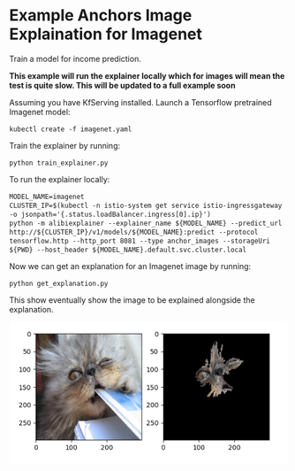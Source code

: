 # Example Anchors Image Explaination for Imagenet

Train a model for income prediction.

**This example will run the explainer locally which for images will mean the test is quite slow. This will be updated to a full example soon**


Assuming you have KfServing installed. Launch a Tensorflow pretrained Imagenet model:

```
kubectl create -f imagenet.yaml
```

Train the explainer by running:

```
python train_explainer.py
```

To run the explainer locally:

```
MODEL_NAME=imagenet
CLUSTER_IP=$(kubectl -n istio-system get service istio-ingressgateway -o jsonpath='{.status.loadBalancer.ingress[0].ip}')
python -m alibiexplainer --explainer_name ${MODEL_NAME} --predict_url http://${CLUSTER_IP}/v1/models/${MODEL_NAME}:predict --protocol tensorflow.http --http_port 8081 --type anchor_images --storageUri ${PWD} --host_header ${MODEL_NAME}.default.svc.cluster.local
```

Now we can get an explanation for an Imagenet image by running:

```
python get_explanation.py
```

This show eventually show the image to be explained alongside the explanation.

![cat_explanation](cat_explanation.png)

